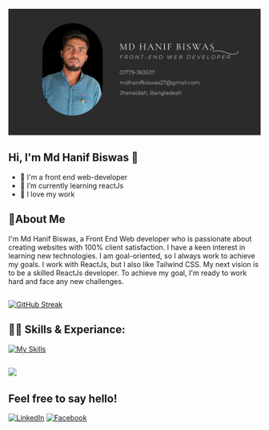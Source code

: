 ![The San Juan Mountains are beautiful!](https://raw.githubusercontent.com/mdhanifbiswas27/mdhanifbiswas27/main/Assets/Github_cover_photo%20(1).png)

## Hi, I'm Md Hanif Biswas 👋

- 👑 I'm a front end web-developer
- 🌱 I’m currently learning reactJs
- 👯 I love my work

## 🚀About Me
I'm Md Hanif Biswas, a Front End Web developer who is passionate about creating websites with 100% client satisfaction. I have a keen interest in learning new technologies. I am goal-oriented, so I always work to achieve my goals. I work with ReactJs, but I also like Tailwind CSS. My next vision is to be a skilled ReactJs developer. To achieve my goal, I'm ready to work hard and face any new challenges.
##

[![GitHub Streak](https://github-readme-streak-stats.herokuapp.com?user=mdhanifbiswas27&theme=radical&date_format=j%20M%5B%20Y%5D)](https://git.io/streak-stats)

## 👨‍💻 Skills & Experiance:
[![My Skills](https://skillicons.dev/icons?i=html,css,js,react,tailwind,firebase,express,mongodb,nodejs&perline=5)](https://skillicons.dev)


##
![](http://github-profile-summary-cards.vercel.app/api/cards/stats?username=mdhanifbiswas27&theme=github_dark)

## Feel free to say hello!
[![LinkedIn](https://img.shields.io/badge/LinkedIn-Profile-blue?style=for-the-badge&logo=linkedin)](https://www.linkedin.com/in/md-hanif-biswas-b6301927b)
[![Facebook](https://img.shields.io/badge/Facebook-Profile-blue?style=for-the-badge&logo=facebook)](https://www.facebook.com/mdhanifbiswas2)




